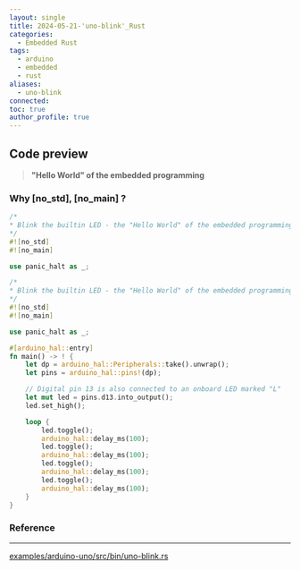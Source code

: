 ```yaml
---
layout: single
title: 2024-05-21-'uno-blink'_Rust
categories:
  - Embedded Rust
tags:
  - arduino
  - embedded
  - rust
aliases:
  - uno-blink
connected: 
toc: true
author_profile: true
---
```

## Code preview
>**"Hello World" of the embedded programming**

### Why [no_std], [no_main] ?
```rust
/*
* Blink the builtin LED - the "Hello World" of the embedded programming
*/
#![no_std]
#![no_main]

use panic_halt as _;
```



```rust
/*
* Blink the builtin LED - the "Hello World" of the embedded programming
*/
#![no_std]
#![no_main]

use panic_halt as _;

#[arduino_hal::entry]
fn main() -> ! {
	let dp = arduino_hal::Peripherals::take().unwrap();
	let pins = arduino_hal::pins!(dp);

	// Digital pin 13 is also connected to an onboard LED marked "L"
	let mut led = pins.d13.into_output();
	led.set_high();

	loop {
		led.toggle();
		arduino_hal::delay_ms(100);
		led.toggle();
		arduino_hal::delay_ms(100);
		led.toggle();
		arduino_hal::delay_ms(100);
		led.toggle();
		arduino_hal::delay_ms(100);
	}
}
```





### Reference
---
[examples/arduino-uno/src/bin/uno-blink.rs](https://github.com/Rahix/avr-hal/blob/main/examples/arduino-uno/src/bin/uno-blink.rs)

